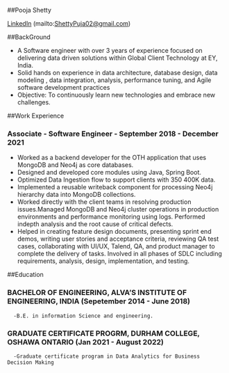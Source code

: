 ##Pooja Shetty 

[LinkedIn](https://www.linkedin.com/in/pooja-shetty-6a6a84131/)   (mailto:ShettyPuja02@gmail.com)

##BackGround
- A Software engineer with over 3 years of experience focused on delivering data driven solutions within Global Client Technology at EY, India.
- Solid hands on experience in data architecture, database design, data modeling , data integration, analysis, performance tuning, and Agile software development practices
- Objective: To continuously learn new technologies and embrace new challenges.


##Work Experience 
 ### Associate - Software Engineer - September 2018 - December 2021 
  - Worked as a backend developer for the OTH application that uses MongoDB and Neo4j as core databases.
  - Designed and developed core modules using Java, Spring Boot.
  - Optimized Data Ingestion flow to support clients with 350 400K data.
  - Implemented a reusable writeback component for processing Neo4j hierarchy data into MongoDB collections.
  - Worked directly with the client teams in resolving production issues.Managed MongoDB and Neo4j cluster operations in production environments and performance      monitoring using logs. Performed indepth analysis and the root cause of critical defects.
  - Helped in creating feature design documents, presenting sprint end demos, writing user stories and acceptance criteria, reviewing QA test cases, collaborating with UI/UX, Talend, QA, and product manager to complete the delivery of tasks. Involved in all phases of SDLC including requirements, analysis, design, implementation, and
testing.

##Education 
  ### BACHELOR OF ENGINEERING, ALVA’S INSTITUTE OF ENGINEERING, INDIA (Sepetember 2014 - June 2018)
      -B.E. in information Science and engineering.
  ### GRADUATE CERTIFICATE PROGRM, DURHAM COLLEGE, OSHAWA ONTARIO    (Jan 2021 - August 2022)
      -Graduate certificate program in Data Analytics for Business Decision Making
